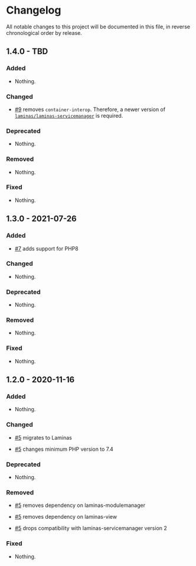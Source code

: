 # Changelog

All notable changes to this project will be documented in this file, in reverse chronological order by release.

## 1.4.0 - TBD

### Added

- Nothing.

### Changed

- [#9](https://github.com/MidnightDesign/midnight-permissions-module/pull/9) removes `container-interop`.
  Therefore, a newer version of
  [`laminas/laminas-servicemanager`](https://github.com/laminas/laminas-servicemanager/releases/tag/3.11.0)
  is required.

### Deprecated

- Nothing.

### Removed

- Nothing.

### Fixed

- Nothing.

## 1.3.0 - 2021-07-26

### Added

- [#7](https://github.com/MidnightDesign/midnight-permissions-module/pull/7) adds support for PHP8

### Changed

- Nothing.

### Deprecated

- Nothing.

### Removed

- Nothing.

### Fixed

- Nothing.

## 1.2.0 - 2020-11-16

### Added

- Nothing.

### Changed

- [#5](https://github.com/MidnightDesign/midnight-permissions-module/pull/5) migrates to Laminas

- [#5](https://github.com/MidnightDesign/midnight-permissions-module/pull/5) changes minimum PHP version to 7.4

### Deprecated

- Nothing.

### Removed

- [#5](https://github.com/MidnightDesign/midnight-permissions-module/pull/5) removes dependency on laminas-modulemanager

- [#5](https://github.com/MidnightDesign/midnight-permissions-module/pull/5) removes dependency on laminas-view

- [#5](https://github.com/MidnightDesign/midnight-permissions-module/pull/5) drops compatibility with laminas-servicemanager version 2

### Fixed

- Nothing.
